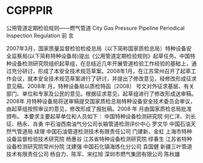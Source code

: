 # CGPPPIR
公用管道定期检验规则——燃气管道
City Gas Pressure Pipeline Periodical Inspection Regulation
前    言

2007年3月，国家质量监督检验检疫总局（以下简称国家质检总局）特种设备安全监察局(以下简称特种设备局)提出《公用管道定期检验规则》起草任务。中国特种设备检测研究院组织起草组，在总结近几年开展管道检验工作经验的基础上，通过充分研讨，形成了本安全技术规范草案。2008年1月，在江苏常州召开了起草工作会议，就本安全技术规范草案进行了研讨，并提出了修改意见，经修改形成征求意见稿。2008年  月，特种设备局以质检特函〔2008〕 号文对外征求基层、有关部门、单位和专家及公民的意见。根据征求意见，起草组进行了修改形成送审稿。2008年       月特种设备局将送审稿提交国家质检总局特种设备安全技术委员会审议，由起草组按照审议的意见，修改形成了报批稿。2008 年   月由国家质检总局批准颁布。
本要求主要起草单位和人员如下：
中国特种设备检测研究院                      何仁洋、刘长征、杨永、肖勇
中石油西南油气分公司长输管道检测评价中心    罗文华
中国石油天然气管道局                        续理
中国石油管道检测技术有限责任公司            门建新、金虹
上海市特种设备监督检验技术研究院            杨惠谷
江苏省特种设备检测研究院                    缪春生
江苏省特种设备检测研究院常州分院            沈建强
中国石化镇海炼化分公司                      袁国健
新疆三叶管道技术有限责任公司                杨自力、陈军、宋红旭
深圳市燃气集团有限公司                         陈秋雄
